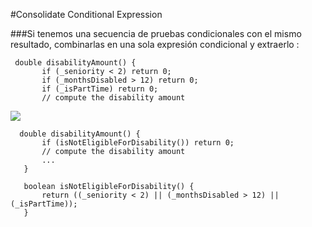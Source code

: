 #Consolidate Conditional Expression

###Si tenemos una secuencia de pruebas condicionales con el mismo resultado, combinarlas en una sola expresión condicional y extraerlo :

```
 double disabilityAmount() {
       if (_seniority < 2) return 0;
       if (_monthsDisabled > 12) return 0;
       if (_isPartTime) return 0;
       // compute the disability amount
```
![](http://www.iconki.com/icons/Software-Applications/32x32-Applications-Basics/arrow_down_blue.png)

```
  double disabilityAmount() {
       if (isNotEligibleForDisability()) return 0;
       // compute the disability amount
       ...
   }

   boolean isNotEligibleForDisability() {
       return ((_seniority < 2) || (_monthsDisabled > 12) || (_isPartTime));
   }
```


